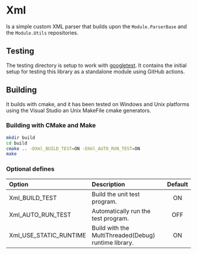 # Xml

Is a simple custom XML parser that builds upon the `Module.ParserBase` and the `Module.Utils` repositories.

## Testing

The testing directory is setup to work with [googletest](https://github.com/google/googletest).
It contains the initial setup for testing this library as a standalone module using GitHub actions.

## Building

It builds with cmake, and it has been tested on Windows and Unix platforms using
the Visual Studio an Unix MakeFile cmake generators.

### Building with CMake and Make

```sh
mkdir build
cd build
cmake .. -DXml_BUILD_TEST=ON -DXml_AUTO_RUN_TEST=ON
make
```

### Optional defines

| Option                 | Description                                          | Default |
| :--------------------- | :--------------------------------------------------- | :-----: |
| Xml_BUILD_TEST         | Build the unit test program.                         |   ON    |
| Xml_AUTO_RUN_TEST      | Automatically run the test program.                  |   OFF   |
| Xml_USE_STATIC_RUNTIME | Build with the MultiThreaded(Debug) runtime library. |   ON    |
